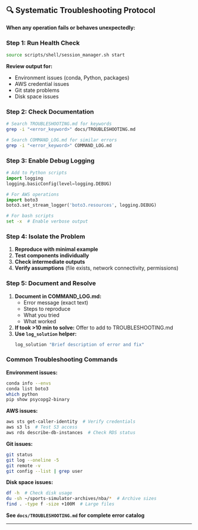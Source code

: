 ## 🔍 Systematic Troubleshooting Protocol

**When any operation fails or behaves unexpectedly:**

### Step 1: Run Health Check
```bash
source scripts/shell/session_manager.sh start
```
**Review output for:**
- Environment issues (conda, Python, packages)
- AWS credential issues
- Git state problems
- Disk space issues

### Step 2: Check Documentation
```bash
# Search TROUBLESHOOTING.md for keywords
grep -i "<error_keyword>" docs/TROUBLESHOOTING.md

# Search COMMAND_LOG.md for similar errors
grep -i "<error_keyword>" COMMAND_LOG.md
```

### Step 3: Enable Debug Logging
```python
# Add to Python scripts
import logging
logging.basicConfig(level=logging.DEBUG)

# For AWS operations
import boto3
boto3.set_stream_logger('boto3.resources', logging.DEBUG)
```

```bash
# For bash scripts
set -x  # Enable verbose output
```

### Step 4: Isolate the Problem
1. **Reproduce with minimal example**
2. **Test components individually**
3. **Check intermediate outputs**
4. **Verify assumptions** (file exists, network connectivity, permissions)

### Step 5: Document and Resolve
1. **Document in COMMAND_LOG.md:**
   - Error message (exact text)
   - Steps to reproduce
   - What you tried
   - What worked
2. **If took >10 min to solve:** Offer to add to TROUBLESHOOTING.md
3. **Use `log_solution` helper:**
   ```bash
   log_solution "Brief description of error and fix"
   ```

### Common Troubleshooting Commands

**Environment issues:**
```bash
conda info --envs
conda list boto3
which python
pip show psycopg2-binary
```

**AWS issues:**
```bash
aws sts get-caller-identity  # Verify credentials
aws s3 ls  # Test S3 access
aws rds describe-db-instances  # Check RDS status
```

**Git issues:**
```bash
git status
git log --oneline -5
git remote -v
git config --list | grep user
```

**Disk space issues:**
```bash
df -h  # Check disk usage
du -sh ~/sports-simulator-archives/nba/*  # Archive sizes
find . -type f -size +100M  # Large files
```

**See `docs/TROUBLESHOOTING.md` for complete error catalog**

---

